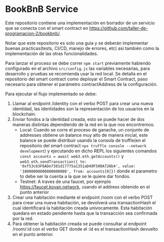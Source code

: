 # BookBnB Service

Este repositorio contiene una implementación en borrador de un servicio que se conecta con el smart contract en https://github.com/taller-de-programacion-2/bookbnb/.

Notar que este repositorio es solo una guía y se deberán implementar buenas practicas(tests, CI/CD, manejo de errores, etc) asi también como la implementación de las otras funcionalidades.

Para lanzar el proceso se debe correr `npm start` previamente habiendo configurado en el archivo `src/config.js` las variables necesarias, para desarrollo y pruebas se recomienda usar la red local. Se detalla en el repositorio del smart contract como deployar el Smart Contract, paso necesario para obtener el parámetro contractAddress de la configuración.

Para ejecutar el flujo implementado se debe:

1. Llamar al endpoint /identity con el verbo POST para crear una nueva identidad, las identidades son la representación de los usuarios en la blockchain.
1. Enviar fondos a la identidad creada, esto se puede hacer de dos maneras distintas dependiendo de la red en la que nos encontremos:
   - Local: Cuando se corre el proceso de ganache, un conjunto de addresses obtiene un balance muy alto de manera inicial, este balance se puede distribuir usando la consola de truffle(en el repositorio del smart contract `npx truffle console --network development`) y ejecutando en dicho REPL los siguientes comandos `const accounts = await web3.eth.getAccounts()` y `web3.eth.sendTransaction({ to: '0xf53c63F6ADe7381d17775a1351aD49F500A726b4', value: '10000000000000000000', from: accounts[0]})` donde el parametro to debe ser la cuenta a la que se le quiere dar fondos.
   - Testnet: A traves de una faucet, por ejemplo https://faucet.kovan.network, usando el address obtenido en el punto anterior
1. Crear una habitación mediante el endpoint /room con el verbo POST para crear una nueva habitación, se devolverá una transactionHash el cual identificará la habitación creada univocamente. Esta habitación quedara en estado pendiente hasta que la transacción sea confirmada por la red.
1. Para obtener la habitación creada se puede consultar al endpoint /room/:id con el verbo GET donde el :id es el transactionHash devuelto en el punto anterior.
